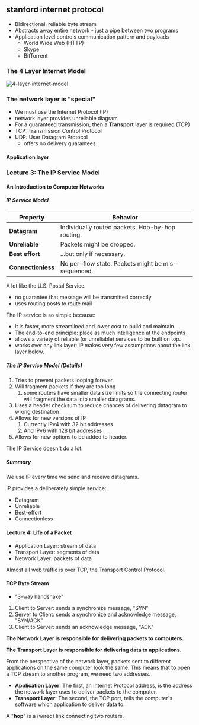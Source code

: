 ## stanford internet protocol

- Bidirectional, reliable byte stream
- Abstracts away entire network - just a pipe between two programs
- Application level controls communication pattern and payloads
  - World Wide Web (HTTP)
  - Skype
  - BitTorrent



### The 4 Layer Internet Model

![4-layer-internet-model](C:\Users\debes\repos\4-layer-internet-model.PNG)



### The network layer is "special"

- We must use the Internet Protocol (IP)
- network layer provides unreliable diagram
- For a guaranteed transmission, then a **Transport** layer is required (TCP)
- TCP: Transmission Control Protocol
- UDP: User Datagram Protocol
  - offers no delivery guarantees

#### Application layer

### Lecture 3: The IP Service Model

#### An Introduction to Computer Networks

##### IP Service Model

| Property           | Behavior                                           |
| ------------------ | -------------------------------------------------- |
| **Datagram**       | Individually routed packets. Hop-by-hop routing.   |
| **Unreliable**     | Packets might be dropped.                          |
| **Best effort**    | ...but only if necessary.                          |
| **Connectionless** | No per-flow state. Packets might be mis-sequenced. |

A lot like the U.S. Postal Service.

- no guarantee that message will be transmitted correctly
- uses routing posts to route mail

The IP service is so simple because:

- it is faster, more streamlined and lower cost to build and maintain
- The end-to-end principle: place as much intelligence at the endpoints
- allows a variety of reliable (or unreliable) services to be built on top.
- works over any link layer: IP makes very few assumptions about the link layer below.

##### The IP Service Model (Details)

1. Tries to prevent packets looping forever.
2. Will fragment packets if they are too long
   1. some routers have smaller data size limits so the connecting router will fragment the data into smaller datagrams.
3. Uses a header checksum to reduce chances of delivering datagram to wrong destination
4. Allows for new versions of IP
   1. Currently IPv4 with 32 bit addresses
   2. And IPv6 with 128 bit addresses
5. Allows for new options to be added to header.



The IP Service doesn't do a lot.

##### Summary

We use IP every time we send and receive datagrams.

IP provides a deliberately simple service:

- Datagram
- Unreliable
- Best-effort
- Connectionless

#### Lecture 4: Life of a Packet

- Application Layer: stream of data
- Transport Layer: segments of data
- Network Layer: packets of data

Almost all web traffic is over TCP, the Transport Control Protocol.

#### TCP Byte Stream

- "3-way handshake"

1. Client to Server: sends a synchronize message, "SYN"
2. Server to Client: sends a synchronize and acknowledge message, "SYN/ACK"
3. Client to Server: sends an acknowledge message, "ACK"

**The Network Layer is responsible for delivering packets to computers.**

**The Transport Layer is responsible for delivering data to applications.**

From the perspective of the network layer, packets sent to different applications on the same computer look the same. This means that to open a TCP stream to another program, we need two addresses. 

- **Application Layer**: The first, an Internet Protocol address, is the address the network layer uses to deliver packets to the computer.
- **Transport Layer**: The second, the TCP port, tells the computer's software which application to deliver data to.

A "**hop**" is a (wired) link connecting two routers.

